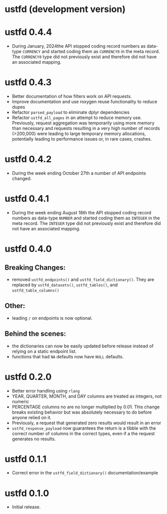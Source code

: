 # ustfd (development version)

# ustfd 0.4.4

-   During January, 2024the API stopped coding record numbers as data-type `CURRENCY` and started coding them as `CURRENCY0` in the meta record. The `CURRENCY0` type did not previously exist and therefore did not have an associated mapping.

# ustfd 0.4.3

-   Better documentation of how filters work on API requests.
-   Improve documentation and use roxygen reuse functionality to reduce dupes
-   Refactor `parsed_payload` to eliminate dplyr dependencies
-   Refactor `ustfd_all_pages` in an attempt to reduce memory use. Previously,
request aggregation was temporarily using more memory than necessary and 
requests resulting in a very high number of records (>200,000) were leading to
large temporary memory allocations, potentially leading to performance issues 
or, in rare cases, crashes.

# ustfd 0.4.2

-   During the week ending October 27th a number of API endpoints changed.

# ustfd 0.4.1

-   During the week ending August 18th the API stopped coding record numbers as data-type `NUMBER` and started coding them as `INTEGER` in the meta record. The `INTEGER` type did not previously exist and therefore did not have an associated mapping.

# ustfd 0.4.0

## Breaking Changes:

-   removed `ustfd_endpoints()` and `ustfd_field_dictionary()`. They are replaced by `ustfd_datasets()`, `ustfd_tables()`, and `ustfd_table_columns()`

## Other:

-   leading `/` on endpoints is now optional.

## Behind the scenes:

-   the dictionaries can now be easily updated before release instead of relying on a static endpoint list.
-   functions that had `NA` defaults now have `NULL` defaults.

# ustfd 0.2.0

-   Better error handling using `rlang`
-   YEAR, QUARTER, MONTH, and DAY columns are treated as integers, not numeric
-   PERCENTAGE columns no are no longer multiplied by 0.01. This change breaks existing behavior but was absolutely necessary to do before anyone relied on it.
-   Previously, a request that generated zero results would result in an error
-   `ustfd_response_payload` now guarantees the return is a tibble with the correct number of columns in the correct types, even if a the request generates no results.

# ustfd 0.1.1

-   Correct error in the `ustfd_field_dictionary()` documentation/example

# ustfd 0.1.0

-   Initial release.
